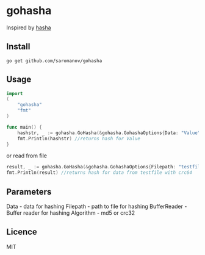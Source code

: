 # gohasha
Inspired by [hasha](https://github.com/sindresorhus/hasha)

## Install
``` go get github.com/saromanov/gohasha ```
## Usage
```go
import
(
	"gohasha"
	"fmt"
)

func main() {
	hashstr, _ := gohasha.GoHasha(&gohasha.GohashaOptions{Data: "Value"})
	fmt.Println(hashstr) //returns hash for Value
}
```
or read from file
```go
result, _ := gohasha.GoHasha(&gohasha.GohashaOptions{Filepath: "testfile", Algorithm: "crc64"})
fmt.Println(result) //returns hash for data from testfile with crc64
```

## Parameters
Data - data for hashing
Filepath - path to file for hashing
BufferReader - Buffer reader for hashing
Algorithm - md5 or crc32

## Licence
MIT